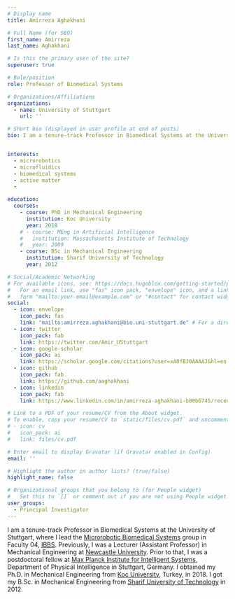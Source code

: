 ```yaml
---
# Display name
title: Amirreza Aghakhani

# Full Name (for SEO)
first_name: Amirreza 
last_name: Aghakhani

# Is this the primary user of the site?
superuser: true

# Role/position
role: Professor of Biomedical Systems

# Organizations/Affiliations
organizations:
  - name: University of Stuttgart
    url: ''

# Short bio (displayed in user profile at end of posts)
bio: I am a tenure-track Professor in Biomedical Systems at the University of Stuttgart, where I lead the [Microrobotic Biomedical Systems](https://www.bio.uni-stuttgart.de/MicBioSys/) group in Faculty 04, [IBBS](https://www.bio.uni-stuttgart.de/en/). Previously, I was a Lecturer (Assistant Professor) in Mechanical Engineering at [Newcastle University](https://www.ncl.ac.uk). Prior to that, I was a postdoctoral fellow at [Max Planck Institute for Intelligent Systems](https://pi.is.mpg.de/), Department of Physical Intelligence in Stuttgart, Germany. I obtained my Ph.D. in Mechanical Engineering from [Koc University](https://www.ku.edu.tr/en), Turkey, in 2018. I got my B.Sc. in Mechanical Engineering from [Sharif University of Technology](https://en.sharif.edu/) in 2012.


interests:
  - microrobotics
  - microfluidics
  - biomedical systems
  - active matter
  - 

education:
  courses:
    - course: PhD in Mechanical Engineering
      institution: Koc University
      year: 2018
    # - course: MEng in Artificial Intelligence
    #   institution: Massachusetts Institute of Technology
    #   year: 2009
    - course: BSc in Mechanical Engineering
      institution: Sharif University of Technology
      year: 2012

# Social/Academic Networking
# For available icons, see: https://docs.hugoblox.com/getting-started/page-builder/#icons
#   For an email link, use "fas" icon pack, "envelope" icon, and a link in the
#   form "mailto:your-email@example.com" or "#contact" for contact widget.
social:
  - icon: envelope
    icon_pack: fas
    link: "mailto:amirreza.aghakhani@bio.uni-stuttgart.de" # For a direct email link, use "mailto:test@example.org".
  - icon: twitter
    icon_pack: fab
    link: https://twitter.com/Amir_UStuttgart
  - icon: google-scholar
    icon_pack: ai
    link: https://scholar.google.com/citations?user=xA0fBJ0AAAAJ&hl=en
  - icon: github
    icon_pack: fab
    link: https://github.com/aaghakhani
  - icon: linkedin
    icon_pack: fab
    link: https://www.linkedin.com/in/amirreza-aghakhani-b80b6745/recent-activity/all/

# Link to a PDF of your resume/CV from the About widget.
# To enable, copy your resume/CV to `static/files/cv.pdf` and uncomment the lines below.
# - icon: cv
#   icon_pack: ai
#   link: files/cv.pdf

# Enter email to display Gravatar (if Gravatar enabled in Config)
email: ''

# Highlight the author in author lists? (true/false)
highlight_name: false

# Organizational groups that you belong to (for People widget)
#   Set this to `[]` or comment out if you are not using People widget.
user_groups:
  - Principal Investigator
---
```


I am a tenure-track Professor in Biomedical Systems at the University of Stuttgart, where I lead the [Microrobotic Biomedical Systems](https://www.bio.uni-stuttgart.de/MicBioSys/) group in Faculty 04, [IBBS](https://www.bio.uni-stuttgart.de/en/). Previously, I was a Lecturer (Assistant Professor) in Mechanical Engineering at [Newcastle University](https://www.ncl.ac.uk). Prior to that, I was a postdoctoral fellow at [Max Planck Institute for Intelligent Systems](https://pi.is.mpg.de/), Department of Physical Intelligence in Stuttgart, Germany. I obtained my Ph.D. in Mechanical Engineering from [Koc University](https://www.ku.edu.tr/en), Turkey, in 2018. I got my B.Sc. in Mechanical Engineering from [Sharif University of Technology](https://en.sharif.edu/) in 2012.
